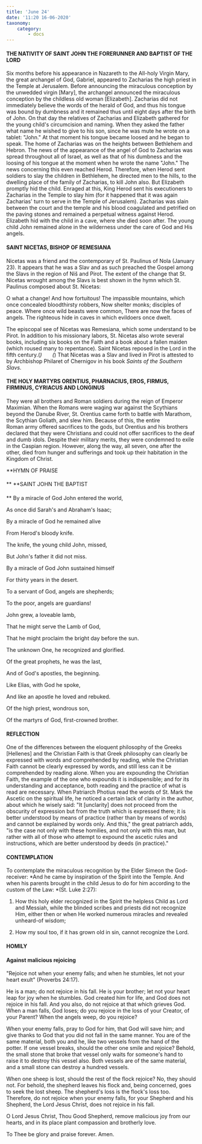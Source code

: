 ```yaml
---
title: 'June 24'
date: '11:20 16-06-2020'
taxonomy:
    category:
        - docs
---
```


#### THE NATIVITY OF SAINT JOHN THE FORERUNNER AND BAPTIST OF THE LORD

Six months before his appearance in Nazareth to the All-holy Virgin Mary, the great archangel of God, Gabriel, appeared to Zacharias the high priest in the Temple at Jerusalem. Before announcing the miraculous conception by the unwedded virgin [Mary], the archangel announced the miraculous conception by the childless old woman [Elizabeth]. Zacharias did not immediately believe the words of the herald of God, and thus his tongue was bound by dumbness and it remained thus until eight days after the birth of John. On that day the relatives of Zacharias and Elizabeth gathered for the young child's circumcision and naming. When they asked the father what name he wished to give to his son, since he was mute he wrote on a tablet: "John." At that moment his tongue became loosed and he began to speak. The home of Zacharias was on the heights between Bethlehem and Hebron. The news of the appearance of the angel of God to Zacharias was spread throughout all of Israel, as well as that of his dumbness and the loosing of his tongue at the moment when he wrote the name "John." The news concerning this even reached Herod. Therefore, when Herod sent soldiers to slay the children in Bethlehem, he directed men to the hills, to the dwelling place of the family of Zacharias, to kill John also. But Elizabeth promptly hid the child. Enraged at this, King Herod sent his executioners to Zacharias in the Temple to slay him (for it happened that it was again Zacharias' turn to serve in the Temple of Jerusalem). Zacharias was slain between the court and the temple and his blood coagulated and petrified on the paving stones and remained a perpetual witness against Herod. Elizabeth hid with the child in a cave, where she died soon after. The young child John remained alone in the wilderness under the care of God and His angels.

#### SAINT NICETAS, BISHOP OF REMESIANA

Nicetas was a friend and the contemporary of St. Paulinus of Nola (January 23). It appears that he was a Slav and as such preached the Gospel among the Slavs in the region of Niš and Pirot. The extent of the change that St. Nicetas wrought among the Slavs is best shown in the hymn which St. Paulinus composed about St. Nicetas: 

O what a change! And how fortuitous! 
The impassible mountains, which once concealed bloodthirsty robbers, Now shelter monks; disciples of peace. Where once wild beasts were common, There are now the faces of angels. The righteous hide in caves in which evildoers once dwelt. 

The episcopal see of Nicetas was Remesiana, which some understand to be Pirot. In addition to his missionary labors, St. Nicetas also wrote several books, including six books on the Faith and a book about a fallen maiden (which roused many to repentance). Saint Nicetas reposed in the Lord in the fifth century.(*)  
     (*) That Nicetas was a Slav and lived in Pirot is attested to by Archbishop Philaret of Chernigov in his book *Saints of the Southern Slavs.*

#### THE HOLY MARTYRS ORENTIUS, PHARNACIUS, EROS, FIRMUS, FIRMINUS, CYRIACUS AND LONGINUS

They were all brothers and Roman soldiers during the reign of Emperor Maximian. When the Romans were waging war against the Scythians beyond the Danube River, St. Orentius came forth to battle with Marathom, the Scythian Goliath, and slew him. Because of this, the entire Roman army offered sacrifices to the gods, but Orentius and his brothers declared that they were Christians and could not offer sacrifices to the deaf and dumb idols. Despite their military merits, they were condemned to exile in the Caspian region. However, along the way, all seven, one after the other, died from hunger and sufferings and took up their habitation in the Kingdom of Christ.


**HYMN OF PRAISE
####  
**
**SAINT JOHN THE BAPTIST
####  
**
By a miracle of God John entered the world,
 

As once did Sarah's and Abraham's Isaac;


By a miracle of God he remained alive
 

From Herod's bloody knife.
 

The knife, the young child John, missed,
 

But John's father it did not miss.
 

By a miracle of God John sustained himself
 

For thirty years in the desert.
 

To a servant of God, angels are shepherds;
 

To the poor, angels are guardians!
 

John grew, a loveable lamb,
 

That he might serve the Lamb of God,
 

That he might proclaim the bright day before the sun.
 

The unknown One, he recognized and glorified.
 

Of the great prophets, he was the last,
 

And of God's apostles, the beginning.
 

Like Elias, with God he spoke,
 

And like an apostle he loved and rebuked.
 

Of the high priest, wondrous son,
 

Of the martyrs of God, first-crowned brother.
 

#### REFLECTION

One of the differences between the eloquent philosophy of the Greeks [Hellenes] and the Christian Faith is that Greek philosophy can clearly be expressed with words and comprehended by reading, while the Christian Faith cannot be clearly expressed by words, and still less can it be comprehended by reading alone. When you are expounding the Christian Faith, the example of the one who expounds it is indispensible; and for its understanding and acceptance, both reading and the practice of what is read are necessary. When Patriarch Photius read the words of St. Mark the Ascetic on the spiritual life, he noticed a certain lack of clarity in the author, about which he wisely said: "It [unclarity] does not proceed from the obscurity of expression but from the truth which is expressed there; it is better understood by means of practice (rather than by means of words) and cannot be explained by words only. And this," the great patriarch adds, "is the case not only with these homilies, and not only with this man, but rather with all of those who attempt to expound the ascetic rules and instructions, which are better understood by deeds (in practice)."


#### CONTEMPLATION


To contemplate the miraculous recognition by the Elder Simeon the God-receiver: *And he came by inspiration of the Spirit into the Temple. And when his parents brought in the child Jesus to do for him according to the custom of the Law: *(St. Luke 2:27):

1.  How this holy elder recognized in the Spirit the helpless Child as Lord and Messiah, while the blinded scribes and priests did not recognize Him, either then or when He worked numerous miracles and revealed unheard-of wisdom;

1.  How my soul too, if it has grown old in sin, cannot recognize the Lord.


#### HOMILY


#### Against malicious rejoicing

"Rejoice not when your enemy falls; and when he stumbles, let not your heart exult" (Proverbs 24:17).

He is a man; do not rejoice in his fall. He is your brother; let not your heart leap for joy when he stumbles. God created him for life, and God does not rejoice in his fall. And you also, do not rejoice at that which grieves God. When a man falls, God loses; do you rejoice in the loss of your Creator, of your Parent? When the angels weep, do you rejoice?

When your enemy falls, pray to God for him, that God will save him; and give thanks to God that you did not fall in the same manner. You are of the same material, both you and he, like two vessels from the hand of the potter. If one vessel breaks, should the other one smile and rejoice? Behold, the small stone that broke that vessel only waits for someone's hand to raise it to destroy this vessel also. Both vessels are of the same material, and a small stone can destroy a hundred vessels.

When one sheep is lost, should the rest of the flock rejoice? No, they should not. For behold, the shepherd leaves his flock and, being concerned, goes to seek the lost sheep. The shepherd's loss is the flock's loss too. Therefore, do not rejoice when your enemy falls, for your Shepherd and his Shepherd, the Lord Jesus Christ, does not rejoice in his fall.

O Lord Jesus Christ, Thou Good Shepherd, remove malicious joy from our hearts, and in its place plant compassion and brotherly love.

To Thee be glory and praise forever. Amen.
